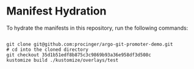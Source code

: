 
# Manifest Hydration

To hydrate the manifests in this repository, run the following commands:

```shell

git clone git@github.com:procinger/argo-git-promoter-demo.git
# cd into the cloned directory
git checkout 35d1b51edf8b875c3c9869b93a36e958df3d508c
kustomize build ./kustomize/overlays/test
```